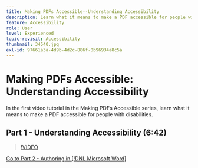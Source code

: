 ```yaml
---
title: Making PDFs Accessible--Understanding Accessibility
description: Learn what it means to make a PDF accessible for people with disabilities
feature: Accessibility
role: User
level: Experienced
topic-revisit: Accessibility
thumbnail: 34540.jpg
exl-id: 97661a3a-4d9b-4d2c-886f-0b96934a8c5a
---
```

# Making PDFs Accessible: Understanding Accessibility

In the first video tutorial in the Making PDFs Accessible series, learn what it means to make a PDF accessible for people with disabilities.

## Part 1 - Understanding Accessibility (6:42)

>[!VIDEO](https://video.tv.adobe.com/v/34540?quality=12&learn=on&hidetitle=true)

[Go to Part 2 - Authoring in [!DNL Microsoft Word]](authoring-in-word.md)